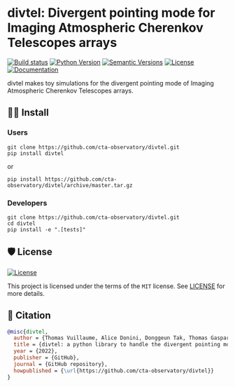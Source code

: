 # divtel: Divergent pointing mode for Imaging Atmospheric Cherenkov Telescopes arrays


<div align="left">

[![Build status](https://github.com/cta-observatory/divtel/workflows/build/badge.svg?branch=master&event=push)](https://github.com/cta-observatory/divtel/actions?query=workflow%3Abuild)
[![Python Version](https://img.shields.io/pypi/pyversions/divtel.svg)](https://pypi.org/project/divtel/)
[![Semantic Versions](https://img.shields.io/badge/%20%20%F0%9F%93%A6%F0%9F%9A%80-semantic--versions-e10079.svg)](https://github.com/cta-observatory/divtel/releases)
[![License](https://img.shields.io/github/license/cta-observatory/divtel?style=flat)](https://github.com/cta-observatory/divtel/blob/master/LICENSE)
[![Documentation](https://img.shields.io/github/workflow/status/cta-observatory/divtel/Sphinx%20docs%20to%20gh-pages/master?label=Documentation)](https://cta-observatory.github.io/divtel/)
</div>

divtel makes toy simulations for the divergent pointing mode of Imaging Atmospheric Cherenkov Telescopes arrays.

## 👨‍💻 Install

### Users
``` 
git clone https://github.com/cta-observatory/divtel.git
pip install divtel
```

or 

```
pip install https://github.com/cta-observatory/divtel/archive/master.tar.gz
```

### Developers

``` 
git clone https://github.com/cta-observatory/divtel.git
cd divtel 
pip install -e ".[tests]"
```

## 🛡 License

[![License](https://img.shields.io/github/license/cta-observatory/divtel?style=flat)](https://github.com/cta-observatory/divtel/blob/master/LICENSE)

This project is licensed under the terms of the `MIT` license. See [LICENSE](https://github.com/cta-observatory/divtel/blob/master/LICENSE) for more details.

## 📃 Citation

```bibtex
@misc{divtel,
  author = {Thomas Vuillaume, Alice Donini, Donggeun Tak, Thomas Gasparetto},
  title = {divtel: a python library to handle the divergent pointing mode for an array of Imaging Atmospheric Cherenkov Telescopes},
  year = {2022},
  publisher = {GitHub},
  journal = {GitHub repository},
  howpublished = {\url{https://github.com/cta-observatory/divtel}}
}
```
